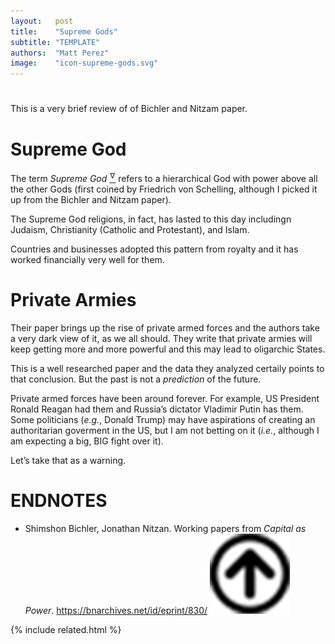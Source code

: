 ```yaml
---
layout:   post
title:    "Supreme Gods"
subtitle: "TEMPLATE"
authors:  "Matt Perez"
image:    "icon-supreme-gods.svg"
---
```


<div style='display:none; '>
 <p>According to history, the Supreme God stuff started with Zarathushtra Spitama (aka, Zoroaster), in Persia. The termn was coined by Friedrich Wilhelm Joseph von Schelling.</p>
</div>

<h1></h1>
 <p>This is a very brief review of of Bichler and Nitzam paper.</p>

<h1>Supreme God</h1>
 <p>The term <em>Supreme God</em> <a href='#en01'><sup id='bm01'>&hairsp;&nabla;&hairsp;</sup></a> refers to a hierarchical God with power above all the other Gods (first coined by Friedrich von Schelling, although I picked it up from the Bichler and Nitzam paper).</p>
 <p>The Supreme God religions, in fact, has lasted to this day includingn Judaism, Christianity (Catholic and Protestant), and Islam.</p>
 <p>Countries and businesses adopted this pattern from royalty and it has worked financially very well for them.</p>

<h1>Private Armies</h1>
 <p>Their paper brings up the rise of private armed forces and the authors take a very dark view of it, as we all should. They write that private armies will keep getting more and more powerful and this may lead to oligarchic States.</p>
 <p>This is a well researched paper and the data they analyzed certaily points to that conclusion. But the past is not a <em>prediction</em> of the future.</p>
 <p>Private armed forces have been around forever. For example, US President Ronald Reagan had them and Russia&rsquo;s dictator Vladimir Putin has them. Some politicians (<em>e.g.</em>, Donald Trump) may have aspirations of creating an authoritarian goverment in the US, but I am not betting on it (<em>i.e.</em>, although I am expecting a big, BIG fight over it).</p>
 <p>Let&rsquo;s take that as a warning.</p>

<h1 class="_section">ENDNOTES</h1>
 <ul>
  <li id="en01">
   <p class="_list-item">
    Shimshon Bichler, Jonathan Nitzan.
    Working papers from <em>Capital as Power</em>.
    <a href="https://bnarchives.net/id/eprint/830/" target="_blank">https://bnarchives.net/id/eprint/830/</a>
    <a class="_uparrow" href="#bm01"><img src="/assets/img/arrow-up-icon.png"></a>
   </p>
  </li>
 </ul>
 
{% include related.html %}